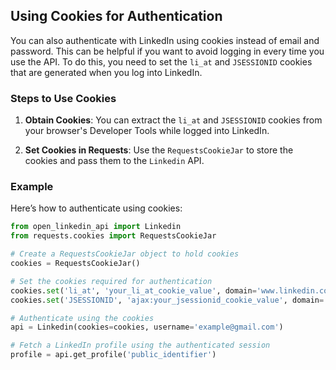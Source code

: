## Using Cookies for Authentication

You can also authenticate with LinkedIn using cookies instead of email and password. This can be helpful if you want to avoid logging in every time you use the API. To do this, you need to set the `li_at` and `JSESSIONID` cookies that are generated when you log into LinkedIn.

### Steps to Use Cookies

1. **Obtain Cookies**: You can extract the `li_at` and `JSESSIONID` cookies from your browser's Developer Tools while logged into LinkedIn.

2. **Set Cookies in Requests**: Use the `RequestsCookieJar` to store the cookies and pass them to the `Linkedin` API.

### Example

Here’s how to authenticate using cookies:

```python
from open_linkedin_api import Linkedin
from requests.cookies import RequestsCookieJar

# Create a RequestsCookieJar object to hold cookies
cookies = RequestsCookieJar()

# Set the cookies required for authentication
cookies.set('li_at', 'your_li_at_cookie_value', domain='www.linkedin.com')
cookies.set('JSESSIONID', 'ajax:your_jsessionid_cookie_value', domain='www.linkedin.com')

# Authenticate using the cookies
api = Linkedin(cookies=cookies, username='example@gmail.com')

# Fetch a LinkedIn profile using the authenticated session
profile = api.get_profile('public_identifier')
```
